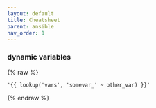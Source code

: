 ```yaml
---
layout: default
title: Cheatsheet
parent: ansible
nav_order: 1
---
```


### dynamic variables
{% raw %}
```
'{{ lookup('vars', 'somevar_' ~ other_var) }}'
```
{% endraw %}
